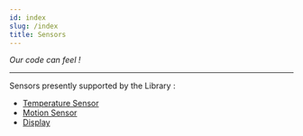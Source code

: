 ```yaml
---
id: index
slug: /index
title: Sensors
---
```


*Our code can feel !*

---

Sensors presently supported by the Library :

- [Temperature Sensor](aht10.md)
- [Motion Sensor](mpu6050.mdx)
- [Display](display.md)